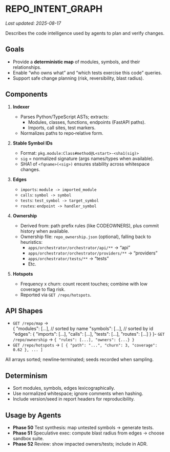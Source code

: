 # REPO_INTENT_GRAPH
_Last updated: 2025-08-17_

Describes the code intelligence used by agents to plan and verify changes.

## Goals

- Provide a **deterministic map** of modules, symbols, and their relationships.
- Enable “who owns what” and “which tests exercise this code” queries.
- Support safe change planning (risk, reversibility, blast radius).

## Components

1) **Indexer**
   - Parses Python/TypeScript ASTs; extracts:
     - Modules, classes, functions, endpoints (FastAPI paths).
     - Imports, call sites, test markers.
   - Normalizes paths to repo‑relative form.

2) **Stable Symbol IDs**
   - Format: `pkg.module:Class#method@L<start>-<sha1(sig)>`
   - `sig` = normalized signature (args names/types when available).
   - SHA1 of `<fqname>(<sig>)` ensures stability across whitespace changes.

3) **Edges**
   - `imports`: `module -> imported_module`
   - `calls`: `symbol -> symbol`
   - `tests`: `test_symbol -> target_symbol`
   - `routes`: `endpoint -> handler_symbol`

4) **Ownership**
   - Derived from: path prefix rules (like CODEOWNERS), plus commit history when available.
   - Ownership file: `repo_ownership.json` (optional), falling back to heuristics:
     - `apps/orchestrator/orchestrator/api/**` → “api”
     - `apps/orchestrator/orchestrator/providers/**` → “providers”
     - `apps/orchestrator/tests/**` → “tests”
     - Etc.

5) **Hotspots**
   - Frequency x churn: count recent touches; combine with low coverage to flag risk.
   - Reported via `GET /repo/hotspots`.

## API Shapes

- `GET /repo/map` →  
{
"modules": [...], // sorted by name
"symbols": [...], // sorted by id
"edges": { "imports": [...], "calls": [...], "tests": [...], "routes": [...] }
}- `GET /repo/ownership` → `{ "rules": [...], "owners": {...} }`
- `GET /repo/hotspots` → `[ { "path": "...", "churn": 3, "coverage": 0.62 }, ... ]`

All arrays sorted; newline‑terminated; seeds recorded when sampling.

## Determinism

- Sort modules, symbols, edges lexicographically.
- Use normalized whitespace; ignore comments when hashing.
- Include version/seed in report headers for reproducibility.

## Usage by Agents

- **Phase 50** Test synthesis: map untested symbols → generate tests.
- **Phase 51** Speculative exec: compute blast radius from edges → choose sandbox suite.
- **Phase 52** Review: show impacted owners/tests; include in ADR.
